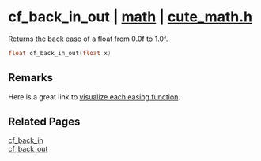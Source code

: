 # cf_back_in_out | [math](https://github.com/RandyGaul/cute_framework/blob/master/docs/math_readme.md) | [cute_math.h](https://github.com/RandyGaul/cute_framework/blob/master/include/cute_math.h)

Returns the back ease of a float from 0.0f to 1.0f.

```cpp
float cf_back_in_out(float x)
```

## Remarks

Here is a great link to [visualize each easing function](https://easings.net/).

## Related Pages

[cf_back_in](https://github.com/RandyGaul/cute_framework/blob/master/docs/math/cf_back_in.md)  
[cf_back_out](https://github.com/RandyGaul/cute_framework/blob/master/docs/math/cf_back_out.md)  
